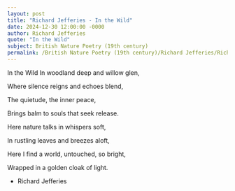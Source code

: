```yaml
---
layout: post
title: "Richard Jefferies - In the Wild"
date: 2024-12-30 12:00:00 -0000
author: Richard Jefferies
quote: "In the Wild"
subject: British Nature Poetry (19th century)
permalink: /British Nature Poetry (19th century)/Richard Jefferies/Richard Jefferies - In the Wild
---
```


In the Wild
In woodland deep and willow glen,

Where silence reigns and echoes blend,

The quietude, the inner peace,

Brings balm to souls that seek release.

Here nature talks in whispers soft,

In rustling leaves and breezes aloft,

Here I find a world, untouched, so bright,

Wrapped in a golden cloak of light.

- Richard Jefferies
